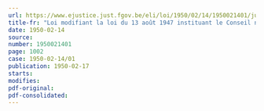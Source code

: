 ```yaml
---
url: https://www.ejustice.just.fgov.be/eli/loi/1950/02/14/1950021401/justel
title-fr: "Loi modifiant la loi du 13 août 1947 instituant le Conseil national des charbonnages, ainsi que l'Institut national de l'Industrie charbonnière"
date: 1950-02-14
source:
number: 1950021401
page: 1002
case: 1950-02-14/01
publication: 1950-02-17
starts:
modifies:
pdf-original:
pdf-consolidated:
---
```


